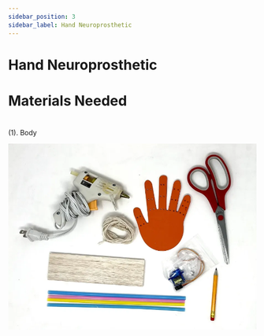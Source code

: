 ```yaml
---
sidebar_position: 3
sidebar_label: Hand Neuroprosthetic
---
```


# Hand Neuroprosthetic #

# Materials Needed #

# 
(1). Body

![(1).Body](./prosthetic_hand_1.webp)
